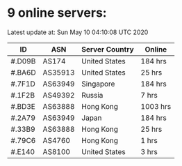 # 9 online servers:

Latest update at: Sun May 10 04:10:08 UTC 2020

| ID | ASN | Server Country | Online |
| -- | --- | -------------- | ------ |
| #.D09B | AS174 | United States | 184 hrs |
| #.BA6D | AS35913 | United States | 25 hrs |
| #.7F1D | AS63949 | Singapore | 184 hrs |
| #.1F2B | AS49392 | Russia | 7 hrs |
| #.BD3E | AS63888 | Hong Kong | 1003 hrs |
| #.2A79 | AS63949 | Japan | 184 hrs |
| #.33B9 | AS63888 | Hong Kong | 25 hrs |
| #.79C6 | AS4760 | Hong Kong | 1 hrs |
| #.E140 | AS8100 | United States | 3 hrs |

